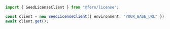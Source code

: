 ```typescript
import { SeedLicenseClient } from "@fern/license";

const client = new SeedLicenseClient({ environment: "YOUR_BASE_URL" });
await client.get();
 
```                        


